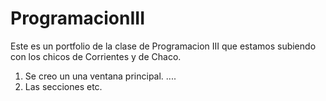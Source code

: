 # ProgramacionIII
Este es un portfolio de la clase de Programacion III que estamos subiendo con los chicos de Corrientes y de Chaco.
1. Se creo un una ventana principal. ....
2. Las secciones etc.
